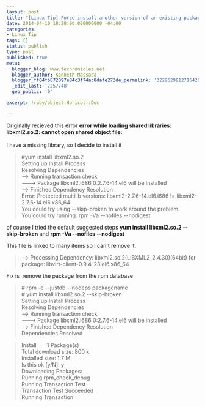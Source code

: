 ```yaml
---
layout: post
title: "[Linux Tip] Force install another version of an existing package RHEL6"
date: 2014-04-10 18:28:00.000000000 -04:00
categories:
- Linux Tip
tags: []
status: publish
type: post
published: true
meta:
  blogger_blog: www.techronicles.net
  blogger_author: Kenneth Massada
  blogger_ff04fb872097e84c3f74ac8dafe273de_permalink: '3229629812716420451'
  _edit_last: '7257748'
  geo_public: '0'

excerpt: !ruby/object:Hpricot::Doc

---
```

<p>Originally recieved this error <b>error while loading shared libraries: libxml2.so.2: cannot open shared object file:</b><br />
<b><br />
</b>I have a missing library, so I decide to install it</p>
<blockquote class="tr_bq"><p>#yum install libxml2.so.2<br />
Setting up Install Process<br />
Resolving Dependencies<br />
--&gt; Running transaction check<br />
---&gt; Package libxml2.i686 0:2.7.6-14.el6 will be installed<br />
--&gt; Finished Dependency Resolution<br />
Error: Protected multilib versions: libxml2-2.7.6-14.el6.i686 != libxml2-2.7.6-14.el6.x86_64<br />
You could try using --skip-broken to work around the problem<br />
You could try running: rpm -Va --nofiles --nodigest</p></blockquote>
<div>of course I tried the default suggested steps <b>yum install libxml2.so.2 --skip-broken</b> and <b>rpm -Va --nofiles --nodigest</b></div>
<p>This file is linked to many items so I can't remove it,</p>
<blockquote class="tr_bq"><p>--&gt; Processing Dependency: libxml2.so.2(LIBXML2_2.4.30)(64bit) for package: libvirt-client-0.9.4-23.el6.x86_64</p></blockquote>
<p>Fix is  remove the package from the rpm database</p>
<blockquote class="tr_bq"><p># rpm -e --justdb --nodeps packagename<br />
# yum install libxml2.so.2 --skip-broken<br />
Setting up Install Process<br />
Resolving Dependencies<br />
--&gt; Running transaction check<br />
---&gt; Package libxml2.i686 0:2.7.6-14.el6 will be installed<br />
--&gt; Finished Dependency Resolution<br />
Dependencies Resolved</p></blockquote>
<blockquote class="tr_bq"><p>Install       1 Package(s)<br />
Total download size: 800 k<br />
Installed size: 1.7 M<br />
Is this ok [y/N]: y<br />
Downloading Packages:<br />
Running rpm_check_debug<br />
Running Transaction Test<br />
Transaction Test Succeeded<br />
Running Transaction</p></blockquote>
<div></div>
